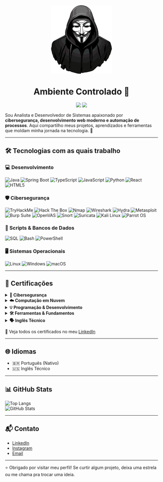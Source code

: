 <p align="center">
  <img src="https://raw.githubusercontent.com/euuCode/euuCode/refs/heads/main/anonymous.webp" width="200">
</p>

<h1 align="center">Ambiente Controlado 🚨</h1>

<p align="center">
  <img src="https://img.shields.io/badge/Foco-Cybersecurity%2C%20DevWeb%2C%20Automa%C3%A7%C3%A3o-7E57C2?style=flat-square&logo=target&logoColor=white"/>
  <img src="https://img.shields.io/badge/Certifica%C3%A7%C3%B5es-ISO%2027001%2C%20AWS%20Cloud%2C%20IBM%20Cybersecurity-5E35B1?style=flat-square&logo=certified&logoColor=white"/>
</p>

Sou Analista e Desenvolvedor de Sistemas apaixonado por **cibersegurança, desenvolvimento web moderno e automação de processos**. Aqui compartilho meus projetos, aprendizados e ferramentas que moldam minha jornada na tecnologia. 🚀

---

## 🛠️ Tecnologias com as quais trabalho

### 💻 Desenvolvimento

![Java](https://img.shields.io/badge/Java-9933CC?style=flat-square&logo=java&logoColor=white)
![Spring Boot](https://img.shields.io/badge/SpringBoot-8E24AA?style=flat-square&logo=spring-boot&logoColor=white)
![TypeScript](https://img.shields.io/badge/TypeScript-6A1B9A?style=flat-square&logo=typescript&logoColor=white)
![JavaScript](https://img.shields.io/badge/JavaScript-AB47BC?style=flat-square&logo=javascript&logoColor=white)
![Python](https://img.shields.io/badge/Python-7E57C2?style=flat-square&logo=python&logoColor=white)
![React](https://img.shields.io/badge/React-8E24AA?style=flat-square&logo=react&logoColor=white)
![HTML5](https://img.shields.io/badge/HTML5-6A1B9A?style=flat-square&logo=html5&logoColor=white)

### 🛡️ Cibersegurança

![TryHackMe](https://img.shields.io/badge/TryHackMe-9C27B0?style=flat-square&logo=tryhackme&logoColor=white)
![Hack The Box](https://img.shields.io/badge/HTB-7B1FA2?style=flat-square&logo=hack-the-box&logoColor=white)
![Nmap](https://img.shields.io/badge/Nmap-6A1B9A?style=flat-square&logo=nmap&logoColor=white)
![Wireshark](https://img.shields.io/badge/Wireshark-8E24AA?style=flat-square&logo=wireshark&logoColor=white)
![Hydra](https://img.shields.io/badge/Hydra-BA68C8?style=flat-square&logo=hydra&logoColor=white)
![Metasploit](https://img.shields.io/badge/Metasploit-9C27B0?style=flat-square&logo=metasploit&logoColor=white)
![Burp Suite](https://img.shields.io/badge/Burp_Suite-8E24AA?style=flat-square&logo=burp-suite&logoColor=white)
![OpenVAS](https://img.shields.io/badge/OpenVAS-6A1B9A?style=flat-square&logo=OpenVAS&logoColor=white)
![Snort](https://img.shields.io/badge/Snort-BA68C8?style=flat-square&logo=snort&logoColor=white)
![Suricata](https://img.shields.io/badge/Suricata-8E24AA?style=flat-square&logo=suricata&logoColor=white)
![Kali Linux](https://img.shields.io/badge/Kali_Linux-7B1FA2?style=flat-square&logo=kalilinux&logoColor=white)
![Parrot OS](https://img.shields.io/badge/Parrot%20OS-7B1FA2?style=flat-square&logo=parrot-security&logoColor=white)

### 🧠 Scripts & Bancos de Dados

![SQL](https://img.shields.io/badge/SQL-6A1B9A?style=flat-square&logo=postgresql&logoColor=white)
![Bash](https://img.shields.io/badge/Bash-7B1FA2?style=flat-square&logo=gnu-bash&logoColor=white)
![PowerShell](https://img.shields.io/badge/PowerShell-8E24AA?style=flat-square&logo=powershell&logoColor=white)

### 🖥️ Sistemas Operacionais

![Linux](https://img.shields.io/badge/Linux-7B1FA2?style=flat-square&logo=linux&logoColor=white)
![Windows](https://img.shields.io/badge/Windows-6A1B9A?style=flat-square&logo=windows&logoColor=white)
![macOS](https://img.shields.io/badge/macOS-4A148C?style=flat-square&logo=apple&logoColor=white)

---

## 📜 Certificações

<details>
  <summary><strong>🔐 Cibersegurança</strong></summary>

- Cisco: Introduction to Cybersecurity, Ethical Hacker, Endpoint Security, Junior Cybersecurity Analyst  
- IBM: Cybersecurity Fundamentals  
- Una: Sistemas Computacionais e Segurança  
</details>

<details>
  <summary><strong>☁️ Computação em Nuvem</strong></summary>

- AWS Academy – Cloud Foundations  
- DIO – Fundamentos AWS  
- Green Software Foundation – Green Software (EN & PT-BR)  
</details>

<details>
  <summary><strong>💡 Programação & Desenvolvimento</strong></summary>

- OOP com Java – DIO  
- Python Essentials 1 & 2 – Cisco  
- Fundamentos de Data Science – DSA  
- Desenvolvimento Moderno e Modelagem de Software – DIO & Una  
</details>

<details>
  <summary><strong>🛠️ Ferramentas & Fundamentos</strong></summary>

- Git e GitHub – DIO  
- Conectividade e Ambientes Computacionais – Una  
</details>

<details>
  <summary><strong>🗣️ Inglês Técnico</strong></summary>

- English for IT 1 & 2 – Cisco  
</details>

🔗 Veja todos os certificados no meu [LinkedIn](https://linkedin.com/in/marcio-ferreira01/)

---

## 🌐 Idiomas

- 🇧🇷 Português (Nativo)  
- 🇺🇸 Inglês Técnico  

---

## 📊 GitHub Stats

![Top Langs](https://github-readme-stats.vercel.app/api/top-langs/?username=euuCode&layout=compact&theme=dracula&hide_border=true)  
![GitHub Stats](https://github-readme-stats.vercel.app/api?username=euuCode&show_icons=true&theme=dracula&hide_border=true)

---

## 📬 Contato

- [LinkedIn](https://www.linkedin.com/in/marcio-ferreira01/)  
- [Instagram](https://instagram.com/euumarcin)  
- [Email](mailto:marcioh22007@gmail.com)

---

⭐ Obrigado por visitar meu perfil! Se curtir algum projeto, deixa uma estrela ou me chama pra trocar uma ideia.
